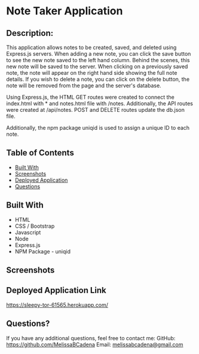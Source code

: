 # Note Taker Application  

## Description: 

This application allows notes to be created, saved, and deleted using Express.js servers. When adding a new note, you can click the save button to see the new note saved to the left hand column. Behind the scenes, this new note will be saved to the server. When clicking on a previously saved note, the note will appear on the right hand side showing the full note details. If you wish to delete a note, you can click on the delete button, the note will be removed from the page and the server's database. 

Using Express.js, the HTML GET routes were created to connect the index.html with * and notes.html file with /notes. Additionally, the API routes were created at /api/notes. POST and DELETE routes update the db.json file.

Additionally, the npm package uniqid is used to assign a unique ID to each note. 


## Table of Contents
* [Built With](#builtwith)
* [Screenshots](#screenshots)
* [Deployed Application](#deployedapplication)
* [Questions](#questions)

## Built With
* HTML
* CSS / Bootstrap
* Javascript
* Node
* Express.js
* NPM Package - uniqid

## Screenshots

## Deployed Application Link
https://sleepy-tor-61565.herokuapp.com/
    

## Questions? 

If you have any additional questions, feel free to contact me: 
GitHub: https://github.com/MelissaBCadena 
Email: melissabcadena@gmail.com
